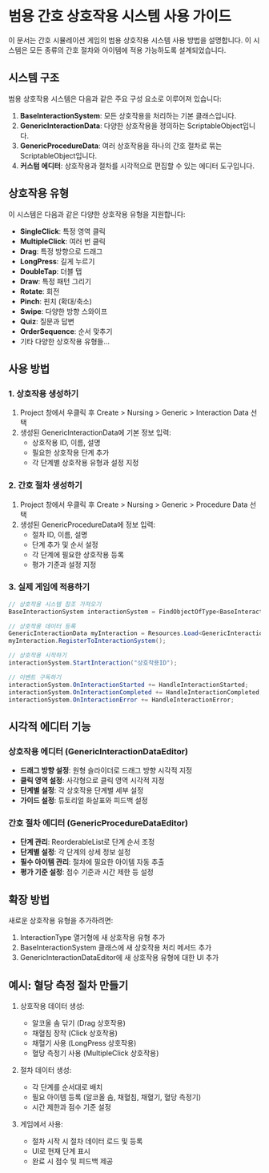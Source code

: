 # 범용 간호 상호작용 시스템 사용 가이드

이 문서는 간호 시뮬레이션 게임의 범용 상호작용 시스템 사용 방법을 설명합니다. 이 시스템은 모든 종류의 간호 절차와 아이템에 적용 가능하도록 설계되었습니다.

## 시스템 구조

범용 상호작용 시스템은 다음과 같은 주요 구성 요소로 이루어져 있습니다:

1. **BaseInteractionSystem**: 모든 상호작용을 처리하는 기본 클래스입니다.
2. **GenericInteractionData**: 다양한 상호작용을 정의하는 ScriptableObject입니다.
3. **GenericProcedureData**: 여러 상호작용을 하나의 간호 절차로 묶는 ScriptableObject입니다.
4. **커스텀 에디터**: 상호작용과 절차를 시각적으로 편집할 수 있는 에디터 도구입니다.

## 상호작용 유형

이 시스템은 다음과 같은 다양한 상호작용 유형을 지원합니다:

- **SingleClick**: 특정 영역 클릭
- **MultipleClick**: 여러 번 클릭
- **Drag**: 특정 방향으로 드래그
- **LongPress**: 길게 누르기
- **DoubleTap**: 더블 탭
- **Draw**: 특정 패턴 그리기
- **Rotate**: 회전
- **Pinch**: 핀치 (확대/축소)
- **Swipe**: 다양한 방향 스와이프
- **Quiz**: 질문과 답변
- **OrderSequence**: 순서 맞추기
- 기타 다양한 상호작용 유형들...

## 사용 방법

### 1. 상호작용 생성하기

1. Project 창에서 우클릭 후 Create > Nursing > Generic > Interaction Data 선택
2. 생성된 GenericInteractionData에 기본 정보 입력:
   - 상호작용 ID, 이름, 설명
   - 필요한 상호작용 단계 추가
   - 각 단계별 상호작용 유형과 설정 지정

### 2. 간호 절차 생성하기

1. Project 창에서 우클릭 후 Create > Nursing > Generic > Procedure Data 선택
2. 생성된 GenericProcedureData에 정보 입력:
   - 절차 ID, 이름, 설명
   - 단계 추가 및 순서 설정
   - 각 단계에 필요한 상호작용 등록
   - 평가 기준과 설정 지정

### 3. 실제 게임에 적용하기

```csharp
// 상호작용 시스템 참조 가져오기
BaseInteractionSystem interactionSystem = FindObjectOfType<BaseInteractionSystem>();

// 상호작용 데이터 등록
GenericInteractionData myInteraction = Resources.Load<GenericInteractionData>("상호작용경로");
myInteraction.RegisterToInteractionSystem();

// 상호작용 시작하기
interactionSystem.StartInteraction("상호작용ID");

// 이벤트 구독하기
interactionSystem.OnInteractionStarted += HandleInteractionStarted;
interactionSystem.OnInteractionCompleted += HandleInteractionCompleted;
interactionSystem.OnInteractionError += HandleInteractionError;
```

## 시각적 에디터 기능

### 상호작용 에디터 (GenericInteractionDataEditor)

- **드래그 방향 설정**: 원형 슬라이더로 드래그 방향 시각적 지정
- **클릭 영역 설정**: 사각형으로 클릭 영역 시각적 지정
- **단계별 설정**: 각 상호작용 단계별 세부 설정
- **가이드 설정**: 튜토리얼 화살표와 피드백 설정

### 간호 절차 에디터 (GenericProcedureDataEditor)

- **단계 관리**: ReorderableList로 단계 순서 조정
- **단계별 설정**: 각 단계의 상세 정보 설정
- **필수 아이템 관리**: 절차에 필요한 아이템 자동 추출
- **평가 기준 설정**: 점수 기준과 시간 제한 등 설정

## 확장 방법

새로운 상호작용 유형을 추가하려면:

1. InteractionType 열거형에 새 상호작용 유형 추가
2. BaseInteractionSystem 클래스에 새 상호작용 처리 메서드 추가
3. GenericInteractionDataEditor에 새 상호작용 유형에 대한 UI 추가

## 예시: 혈당 측정 절차 만들기

1. 상호작용 데이터 생성:
   - 알코올 솜 닦기 (Drag 상호작용)
   - 채혈침 장착 (Click 상호작용)
   - 채혈기 사용 (LongPress 상호작용)
   - 혈당 측정기 사용 (MultipleClick 상호작용)

2. 절차 데이터 생성:
   - 각 단계를 순서대로 배치
   - 필요 아이템 등록 (알코올 솜, 채혈침, 채혈기, 혈당 측정기)
   - 시간 제한과 점수 기준 설정

3. 게임에서 사용:
   - 절차 시작 시 절차 데이터 로드 및 등록
   - UI로 현재 단계 표시
   - 완료 시 점수 및 피드백 제공